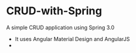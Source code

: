 # CRUD-with-Spring
A simple CRUD application using Spring 3.0
> 

- It uses Angular Material Design and AngularJS
-
